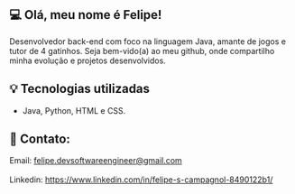 ## 💻 Olá, meu nome é Felipe!
Desenvolvedor back-end com foco na linguagem Java, amante de jogos e tutor de 4 gatinhos. Seja bem-vido(a) ao meu github, onde compartilho minha evolução e projetos desenvolvidos. 

## 💡 Tecnologias utilizadas
- Java, Python, HTML e CSS.

## 📲 Contato:
Email: felipe.devsoftwareengineer@gmail.com <br> <br>
Linkedin: https://www.linkedin.com/in/felipe-s-campagnol-8490122b1/
